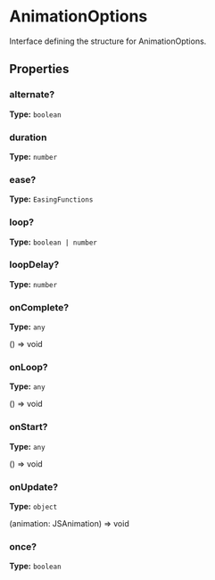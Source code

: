 # AnimationOptions

Interface defining the structure for AnimationOptions.

## Properties

### alternate?

**Type:** `boolean`

### duration

**Type:** `number`

### ease?

**Type:** `EasingFunctions`

### loop?

**Type:** `boolean | number`

### loopDelay?

**Type:** `number`

### onComplete?

**Type:** `any`

() => void

### onLoop?

**Type:** `any`

() => void

### onStart?

**Type:** `any`

() => void

### onUpdate?

**Type:** `object`

(animation: JSAnimation) => void

### once?

**Type:** `boolean`

